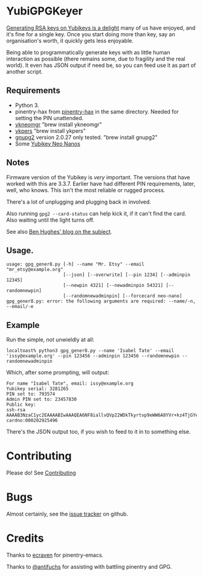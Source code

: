 # YubiGPGKeyer

[Generating RSA keys on Yubikeys is a delight](https://www.yubico.com/2012/12/yubikey-neo-openpgp/) many of us have enjoyed, and it's fine for a single key. Once you start doing more than key, say an organisation's worth, it quickly gets less enjoyable.

Being able to programmatically generate keys with as little human interaction as possible (there remains some, due to fragility and the real world). It even has JSON output if need be, so you can feed use it as part of another script.

## Requirements

* Python 3.
* pinentry-hax from [pinentry-hax](https://gist.github.com/barn/e3ff508c3032da3ff905) in the same directory. Needed for setting the PIN unattended.
* [ykneomgr](https://developers.yubico.com/libykneomgr/) "brew install ykneomgr"
* [ykpers](https://yubico.github.io/yubikey-personalization/) "brew install ykpers"
* [gnupg2](https://www.gnupg.org/) version 2.0.27 only tested. "brew install gnupg2"
* Some [Yubikey Neo Nanos](https://www.yubico.com/products/yubikey-hardware/yubikey-neo/)

## Notes

Firmware version of the Yubikey is *very* important. The versions that have worked with this are 3.3.7. Earlier have had different PIN requirements, later, well, who knows. This isn't the most reliable or rugged process.

There's a lot of unplugging and plugging back in involved.

Also running `gpg2 --card-status` can help kick it, if it can't find the card. Also waiting until the light turns off.

See also [Ben Hughes' blog on the subject](https://mumble.org.uk/blog/2015/03/17/pining-for-gpg-to-try/).

## Usage.

```
usage: gpg_gener8.py [-h] --name "Mr. Etsy" --email "mr_etsy@example.org"
                     [--json] [--overwrite] [--pin 1234] [--adminpin 12345]
                     [--newpin 4321] [--newadminpin 54321] [--randomnewpin]
                     [--randomnewadminpin] [--forcecard neo-nano]
gpg_gener8.py: error: the following arguments are required: --name/-n, --email/-e
```

## Example

Run the simple, not unwieldly at all:

```
localtoast% python3 gpg_gener8.py --name 'Isabel Tate' --email 'issy@example.org' --pin 123456 --adminpin 123456 --randomnewpin --randomnewadminpin
```

Which, after some prompting, will output:

```
For name "Isabel Tate", email: issy@example.org
Yubikey serial: 3281265
PIN set to: 793574
Admin PIN set to: 23457830
Public key:
ssh-rsa AAAAB3NzaC1yc2EAAAABIwAAAQEA6NF8iallvQVp22WDkTkyrtvp9eWW6A8YVr+kz4TjGYe7gHzIw+niNltGEFHzD8+v1I2YJ6oXevct1YeS0o9HZyN1Q9qgCgzUFtdOKLv6IedplqoPkcmF0aYet2PkEDo3MlTBckFXPITAMzF8dJSIFo9D8HfdOV0IAdx4O7PtixWKn5y2hMNG0zQPyUecp4pzC6kivAIhyfHilFR61RGL+GPXQ2MWZWFYbAGjyiYJnAmCP3NOTd0jMZEnDkbUvxhMmBYSdETk1rRgm+R4LOzFUGaHqHDLKLX+FIPKcF96hrucXzcWyLbIbEgE98OHlnVYCzRdK8jlqm8tehUc9c9WhQ== cardno:000202925496
```

There's the JSON output too, if you wish to feed to it in to something else.

# Contributing

Please do! See [Contributing](CONTRIBUTING.md)

# Bugs

Almost certainly, see the [issue tracker](https://github.com/etsy/yubigpgkeyer/issues) on github.

# Credits

Thanks to [ecraven](https://github.com/ecraven) for pinentry-emacs.

Thanks to [@antifuchs](https://twitter.com/antifuchs) for assisting with battling pinentry and GPG.
